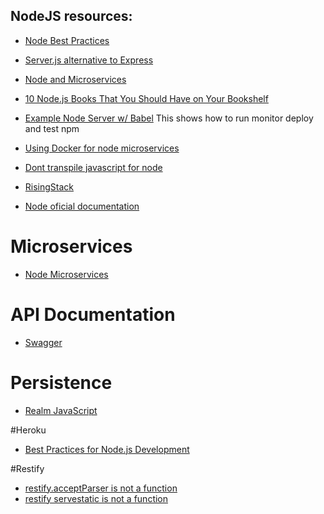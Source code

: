 NodeJS resources:
-----

- [Node Best Practices](https://github.com/i0natan/nodebestpractices)

- [Server.js alternative to Express](https://serverjs.io)
- [Node and Microservices](https://twitter.com/RisingStack)
- [10 Node.js Books That You Should Have on Your Bookshelf](https://www.netguru.co/blog/10-nodejs-books)
- [Example Node Server w/ Babel](https://github.com/babel/example-node-server) This shows how to run monitor deploy and test npm
- [Using Docker for node microservices](https://community.risingstack.com/using-docker-swarm-for-deploying-nodejs-microservices/)
- [Dont transpile javascript for node](http://vancelucas.com/blog/dont-transpile-javascript-for-node-js/)
- [RisingStack](https://risingstack.com)
- [Node oficial documentation](https://nodejs.org/api/index.html)

# Microservices
- [Node Microservices](https://reddit.com/r/node/comments/7c6vnj/nodejs_performance_and_highly_scalable/)

# API Documentation
- [Swagger](https://swagger.io)
# Persistence
- [Realm JavaScript ](https://realm.io/docs/javascript/latest/)



#Heroku
- [Best Practices for Node.js Development](https://devcenter.heroku.com/articles/node-best-practices)

#Restify
- [restify.acceptParser is not a function](https://github.com/restify/node-restify/issues/1187)
- [restify servestatic is not a function](https://stackoverflow.com/questions/44869195/restify-servestatic-is-not-a-function-error)

